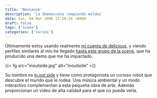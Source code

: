 ```yaml
---
title: 'Nesnausk'
description: 'La demoescena rompiendo moldes'
date: Sat, 04 Mar 2006 21:20:26 +0000
draft: false
tags: ['Scene']
categories: ['Varios']
---
```


Últimamente estoy usando realmente [mi cuenta de delicious](http://del.icio.us/edgem), y viendo perfiles similares al mío he llegado [hasta este grupo de la scene](http://www.nesnausk.org/), que ha producido una demo que me ha impactado.

{{< fg src="inoutside.jpg" alt="inoutside" >}}

Su nombre es [in.out.side](http://www.nesnausk.org/inoutside) y tiene como protagonista un curioso robot que descubre el mundo que le rodea. Una música ambiental y un modo interactivo complementan a esta pequeña obra de arte. Además proporcionan un video de alta calidad para el que no pueda verla.
